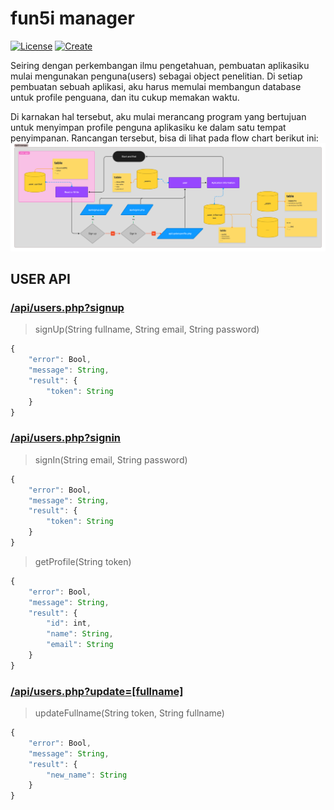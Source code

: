 # fun5i manager
[![License](https://img.shields.io/badge/License-Apache_2.0-blue.svg)](https://opensource.org/licenses/Apache-2.0)
[![Create](https://org.vercel.app/github/language/yakeing/php_template)](https://org.vercel.app/)


Seiring dengan perkembangan ilmu pengetahuan, pembuatan aplikasiku mulai mengunakan penguna(users) sebagai object penelitian. Di setiap pembuatan sebuah aplikasi, aku harus memulai membangun database untuk profile penguana, dan itu cukup memakan waktu.

Di karnakan hal tersebut, aku mulai merancang program yang bertujuan untuk menyimpan profile penguna aplikasiku ke dalam satu tempat penyimpanan. Rancangan tersebut, bisa di lihat pada flow chart berikut ini:
![flow chart](https://raw.githubusercontent.com/AgungDev/fun5i_manager/master/assets/images/flow_fun5i_manager.jpg?token=GHSAT0AAAAAABWQQ3DU3CDIHEMN57VHGLKMYWN7EJQ)

## USER API
### [/api/users.php?signup](http://localhost:40001/api/users.php?signup) <br />
> signUp(String fullname, String email, String password) 
```javascript
{
    "error": Bool,
    "message": String,
    "result": {
        "token": String
    }
}
```

### [/api/users.php?signin](http://localhost:40001/api/users.php?signin) <br />
> signIn(String email, String password)
```javascript
{
    "error": Bool,
    "message": String,
    "result": {
        "token": String
    }
}
```
> getProfile(String token)
```javascript
{
    "error": Bool,
    "message": String,
    "result": {
        "id": int,
        "name": String,
        "email": String
    }
}
```

### [/api/users.php?update=[fullname]](http://localhost:40001/api/users.php?update=fullname) <br />
> updateFullname(String token, String fullname)
```javascript
{
    "error": Bool,
    "message": String,
    "result": {
        "new_name": String
    }
}
```

